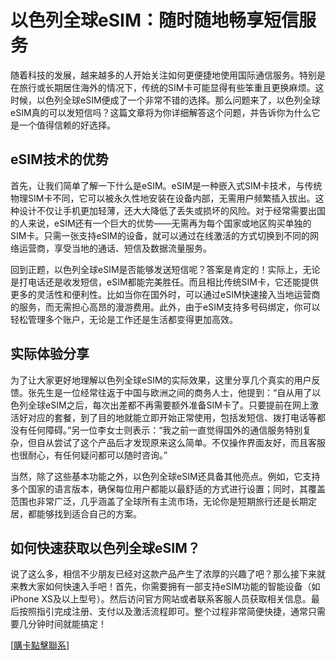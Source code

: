 # 以色列全球eSIM：随时随地畅享短信服务

随着科技的发展，越来越多的人开始关注如何更便捷地使用国际通信服务。特别是在旅行或长期居住海外的情况下，传统的SIM卡可能显得有些笨重且更换麻烦。这时候，以色列全球eSIM便成了一个非常不错的选择。那么问题来了，以色列全球eSIM真的可以发短信吗？这篇文章将为你详细解答这个问题，并告诉你为什么它是一个值得信赖的好选择。

## eSIM技术的优势

首先，让我们简单了解一下什么是eSIM。eSIM是一种嵌入式SIM卡技术，与传统物理SIM卡不同，它可以被永久性地安装在设备内部，无需用户频繁插入拔出。这种设计不仅让手机更加轻薄，还大大降低了丢失或损坏的风险。对于经常需要出国的人来说，eSIM还有一个巨大的优势——无需再为每个国家或地区购买单独的SIM卡。只需一张支持eSIM的设备，就可以通过在线激活的方式切换到不同的网络运营商，享受当地的通话、短信及数据流量服务。

回到正题，以色列全球eSIM是否能够发送短信呢？答案是肯定的！实际上，无论是打电话还是收发短信，eSIM都能完美胜任。而且相比传统SIM卡，它还能提供更多的灵活性和便利性。比如当你在国外时，可以通过eSIM快速接入当地运营商的服务，而无需担心高昂的漫游费用。此外，由于eSIM支持多号码绑定，你可以轻松管理多个账户，无论是工作还是生活都变得更加高效。

## 实际体验分享

为了让大家更好地理解以色列全球eSIM的实际效果，这里分享几个真实的用户反馈。张先生是一位经常往返于中国与欧洲之间的商务人士，他提到：“自从用了以色列全球eSIM之后，每次出差都不再需要额外准备SIM卡了。只要提前在网上激活好对应的套餐，到了目的地就能立即开始正常使用，包括发短信、拨打电话等都没有任何障碍。”另一位李女士则表示：“我之前一直觉得国外的通信服务特别复杂，但自从尝试了这个产品后才发现原来这么简单。不仅操作界面友好，而且客服也很耐心，有任何疑问都可以随时咨询。”

当然，除了这些基本功能之外，以色列全球eSIM还具备其他亮点。例如，它支持多个国家的语言版本，确保每位用户都能以最舒适的方式进行设置；同时，其覆盖范围也非常广泛，几乎涵盖了全球所有主流市场，无论你是短期旅行还是长期定居，都能够找到适合自己的方案。

## 如何快速获取以色列全球eSIM？

说了这么多，相信不少朋友已经对这款产品产生了浓厚的兴趣了吧？那么接下来就来教大家如何快速入手吧！首先，你需要拥有一部支持eSIM功能的智能设备（如iPhone XS及以上型号）。然后访问官方网站或者联系客服人员获取相关信息。最后按照指引完成注册、支付以及激活流程即可。整个过程非常简便快捷，通常只需要几分钟时间就能搞定！

[[購卡點擊聯系](https://t.me/s/esim1088)]